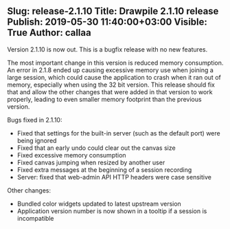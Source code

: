 Slug: release-2.1.10
Title: Drawpile 2.1.10 release
Publish: 2019-05-30 11:40:00+03:00
Visible: True
Author: callaa
---

Version 2.1.10 is now out. This is a bugfix release with no new features.

The most important change in this version is reduced memory consumption. An error in 2.1.8 ended up causing excessive memory use when joining a large session, which could cause the application to crash when it ran out of memory, especially when using the 32 bit version. This release should fix that and allow the other changes that were added in that version to work properly, leading to even smaller memory footprint than the previous version.

Bugs fixed in 2.1.10:

 * Fixed that settings for the built-in server (such as the default port) were being ignored
 * Fixed that an early undo could clear out the canvas size
 * Fixed excessive memory consumption
 * Fixed canvas jumping when resized by another user
 * Fixed extra messages at the beginning of a session recording
 * Server: fixed that web-admin API HTTP headers were case sensitive


Other changes:

 * Bundled color widgets updated to latest upstream version
 * Application version number is now shown in a tooltip if a session is incompatible


